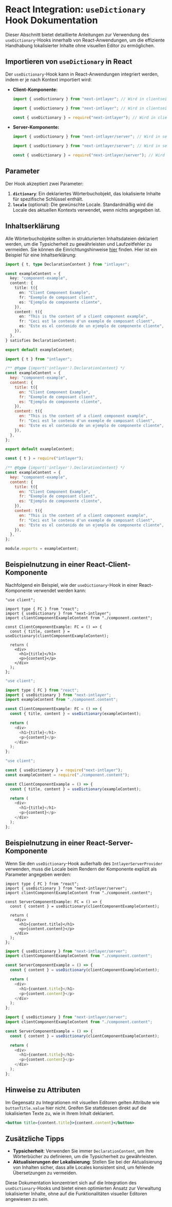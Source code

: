 # React Integration: `useDictionary` Hook Dokumentation

Dieser Abschnitt bietet detaillierte Anleitungen zur Verwendung des `useDictionary`-Hooks innerhalb von React-Anwendungen, um die effiziente Handhabung lokalisierter Inhalte ohne visuellen Editor zu ermöglichen.

## Importieren von `useDictionary` in React

Der `useDictionary`-Hook kann in React-Anwendungen integriert werden, indem er je nach Kontext importiert wird:

- **Client-Komponente:**

  ```typescript codeFormat="typescript"
  import { useDictionary } from "next-intlayer"; // Wird in clientseitigen React-Komponenten verwendet
  ```

  ```javascript codeFormat="esm"
  import { useDictionary } from "next-intlayer"; // Wird in clientseitigen React-Komponenten verwendet
  ```

  ```javascript codeFormat="commonjs"
  const { useDictionary } = require("next-intlayer"); // Wird in clientseitigen React-Komponenten verwendet
  ```

- **Server-Komponente:**

  ```typescript codeFormat="typescript"
  import { useDictionary } from "next-intlayer/server"; // Wird in serverseitigen React-Komponenten verwendet
  ```

  ```javascript codeFormat="esm"
  import { useDictionary } from "next-intlayer/server"; // Wird in serverseitigen React-Komponenten verwendet
  ```

  ```javascript codeFormat="commonjs"
  const { useDictionary } = require("next-intlayer/server"); // Wird in serverseitigen React-Komponenten verwendet
  ```

## Parameter

Der Hook akzeptiert zwei Parameter:

1. **`dictionary`**: Ein deklariertes Wörterbuchobjekt, das lokalisierte Inhalte für spezifische Schlüssel enthält.
2. **`locale`** (optional): Die gewünschte Locale. Standardmäßig wird die Locale des aktuellen Kontexts verwendet, wenn nichts angegeben ist.

## Inhaltserklärung

Alle Wörterbuchobjekte sollten in strukturierten Inhaltsdateien deklariert werden, um die Typsicherheit zu gewährleisten und Laufzeitfehler zu vermeiden. Sie können die Einrichtungshinweise [hier](https://github.com/aymericzip/intlayer/blob/main/docs/de/content_declaration/get_started.md) finden. Hier ist ein Beispiel für eine Inhaltserklärung:

```typescript fileName="component.content.ts" codeFormat="typescript"
import { t, type DeclarationContent } from "intlayer";

const exampleContent = {
  key: "component-example",
  content: {
    title: t({
      en: "Client Component Example",
      fr: "Exemple de composant client",
      es: "Ejemplo de componente cliente",
    }),
    content: t({
      en: "This is the content of a client component example",
      fr: "Ceci est le contenu d'un exemple de composant client",
      es: "Este es el contenido de un ejemplo de componente cliente",
    }),
  },
} satisfies DeclarationContent;

export default exampleContent;
```

```javascript fileName="component.content.mjs" codeFormat="esm"
import { t } from "intlayer";

/** @type {import('intlayer').DeclarationContent} */
const exampleContent = {
  key: "component-example",
  content: {
    title: t({
      en: "Client Component Example",
      fr: "Exemple de composant client",
      es: "Ejemplo de componente cliente",
    }),
    content: t({
      en: "This is the content of a client component example",
      fr: "Ceci est le contenu d'un exemple de composant client",
      es: "Este es el contenido de un ejemplo de componente cliente",
    }),
  },
};

export default exampleContent;
```

```javascript fileName="component.content.cjs" codeFormat="commonjs"
const { t } = require("intlayer");

/** @type {import('intlayer').DeclarationContent} */
const exampleContent = {
  key: "component-example",
  content: {
    title: t({
      en: "Client Component Example",
      fr: "Exemple de composant client",
      es: "Ejemplo de componente cliente",
    }),
    content: t({
      en: "This is the content of a client component example",
      fr: "Ceci est le contenu d'un exemple de composant client",
      es: "Este es el contenido de un ejemplo de componente cliente",
    }),
  },
};

module.exports = exampleContent;
```

## Beispielnutzung in einer React-Client-Komponente

Nachfolgend ein Beispiel, wie der `useDictionary`-Hook in einer React-Komponente verwendet werden kann:

```tsx fileName="ClientComponentExample.tsx" codeFormat="typescript"
"use client";

import type { FC } from "react";
import { useDictionary } from "next-intlayer";
import clientComponentExampleContent from "./component.content";

const ClientComponentExample: FC = () => {
  const { title, content } = useDictionary(clientComponentExampleContent);

  return (
    <div>
      <h1>{title}</h1>
      <p>{content}</p>
    </div>
  );
};
```

```javascript fileName="ClientComponentExample.mjs" codeFormat="esm"
"use client";

import type { FC } from "react";
import { useDictionary } from "next-intlayer";
import exampleContent from "./component.content";

const ClientComponentExample: FC = () => {
  const { title, content } = useDictionary(exampleContent);

  return (
    <div>
      <h1>{title}</h1>
      <p>{content}</p>
    </div>
  );
};
```

```javascript fileName="ClientComponentExample.cjs" codeFormat="commonjs"
"use client";

const { useDictionary } = require("next-intlayer");
const exampleContent = require("./component.content");

const ClientComponentExample = () => {
  const { title, content } = useDictionary(exampleContent);

  return (
    <div>
      <h1>{title}</h1>
      <p>{content}</p>
    </div>
  );
};
```

## Beispielnutzung in einer React-Server-Komponente

Wenn Sie den `useDictionary`-Hook außerhalb des `IntlayerServerProvider` verwenden, muss die Locale beim Rendern der Komponente explizit als Parameter angegeben werden:

```tsx fileName="ServerComponentExample.tsx" codeFormat="typescript"
import type { FC } from "react";
import { useDictionary } from "next-intlayer/server";
import clientComponentExampleContent from "./component.content";

const ServerComponentExample: FC = () => {
  const { content } = useDictionary(clientComponentExampleContent);

  return (
    <div>
      <h1>{content.title}</h1>
      <p>{content.content}</p>
    </div>
  );
};
```

```javascript fileName="ServerComponentExample.mjs" codeFormat="esm"
import { useDictionary } from "next-intlayer/server";
import clientComponentExampleContent from "./component.content";

const ServerComponentExample = () => {
  const { content } = useDictionary(clientComponentExampleContent);

  return (
    <div>
      <h1>{content.title}</h1>
      <p>{content.content}</p>
    </div>
  );
};
```

```javascript fileName="ServerComponentExample.cjs" codeFormat="commonjs"
import { useDictionary } from "next-intlayer/server";
import clientComponentExampleContent from "./component.content";

const ServerComponentExample = () => {
  const { content } = useDictionary(clientComponentExampleContent);

  return (
    <div>
      <h1>{content.title}</h1>
      <p>{content.content}</p>
    </div>
  );
};
```

## Hinweise zu Attributen

Im Gegensatz zu Integrationen mit visuellen Editoren gelten Attribute wie `buttonTitle.value` hier nicht. Greifen Sie stattdessen direkt auf die lokalisierten Texte zu, wie in Ihrem Inhalt deklariert.

```jsx
<button title={content.title}>{content.content}</button>
```

## Zusätzliche Tipps

- **Typsicherheit**: Verwenden Sie immer `DeclarationContent`, um Ihre Wörterbücher zu definieren, um die Typsicherheit zu gewährleisten.
- **Aktualisierungen der Lokalisierung**: Stellen Sie bei der Aktualisierung von Inhalten sicher, dass alle Locales konsistent sind, um fehlende Übersetzungen zu vermeiden.

Diese Dokumentation konzentriert sich auf die Integration des `useDictionary`-Hooks und bietet einen optimierten Ansatz zur Verwaltung lokalisierter Inhalte, ohne auf die Funktionalitäten visueller Editoren angewiesen zu sein.
